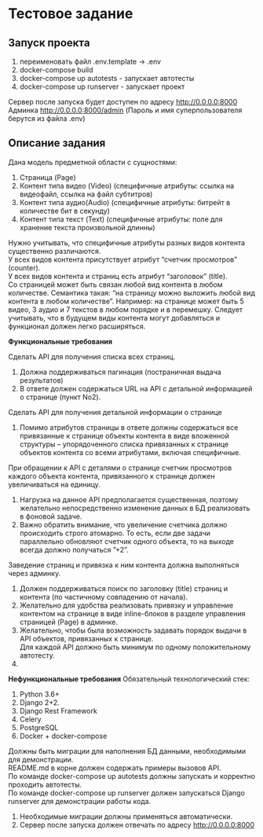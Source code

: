 # Тестовое задание
## Запуск проекта

1. переименовать файл .env.template -> .env
2. docker-compose build
3. docker-compose up autotests - запускает автотесты
4. docker-compose up runserver - запускает проект

Сервер после запуска будет доступен по адресу http://0.0.0.0:8000  
Админка http://0.0.0.0:8000/admin (Пароль и имя суперпользователя берутся из файла .env)

## Описание задания

Дана модель предметной области с сущностями:

1. Страница (Page)
2. Контент типа видео (Video) (специфичные атрибуты: ссылка на видеофайл, ссылка на файл субтитров)
3. Контент типа аудио(Audio) (специфичные атрибуты: битрейт в количестве бит в секунду)
4. Контент типа текст (Text) (специфичные атрибуты: поле для хранение текста произвольной длинны)

Нужно учитывать, что специфичные атрибуты разных видов контента существенно различаются.  
У всех видов контента присутствует атрибут “счетчик просмотров” (counter).  
У всех видов контента и страниц есть атрибут “заголовок” (title).  
Со страницей может быть связан любой вид контента в любом количестве. Семантика такая: “на страницу можно выложить любой
вид контента в любом количестве”. Например: на странице может быть 5 видео, 3 аудио и 7 текстов в любом порядке и в
перемешку. Следует учитывать, что в будущем виды контента могут добавляться и функционал должен легко расширяться.

**Функциональные требования**

Сделать API для получения списка всех страниц.

1. Должна поддерживаться пагинация (постраничная выдача результатов)
2. В ответе должен содержаться URL на API c детальной информацией о странице (пункт No2).

Сделать API для получения детальной информации о странице

1. Помимо атрибутов страницы в ответе должны содержаться все привязанные к странице объекты контента в виде вложенной
   структуры – упорядоченного списка привязанных к странице объектов контента со всеми атрибутами, включая специфичные.

При обращении к API с деталями о странице счетчик просмотров каждого объекта контента, привязанного к странице должен
увеличиваться на единицу.

1. Нагрузка на данное API предполагается существенная, поэтому желательно непосредственно изменение данных в БД
   реализовать в фоновой задаче.
2. Важно обратить внимание, что увеличение счетчика должно происходить строго атомарно. То есть, если две задачи
   параллельно обновляют счетчик одного объекта, то на выходе всегда должно получаться ”+2”.

Заведение страниц и привязка к ним контента должна выполняться через админку.

1. Должен поддерживаться поиск по заголовку (title) страниц и контента (по частичному совпадению от начала).
2. Желательно для удобства реализовать привязку и управление контентом на странице в виде inline-блоков в разделе
   управления страницей (Page) в админке.
3. Желательно, чтобы была возможность задавать порядок выдачи в API объектов, привязанных к странице.  
   Для каждой API должно быть минимум по одному положительному автотесту.
4.

**Нефункциональные требования**
Обязательный технологический стек:

1. Python 3.6+
2. Django 2+2.
3. Django Rest Framework
4. Celery
5. PostgreSQL
6. Docker + docker-compose

Должны быть миграции для наполнения БД данными, необходимыми для демонстрации.  
README.md в корне должен содержать примеры вызовов API.  
По команде docker-compose up autotests должны запускать и корректно проходить автотесты.  
По команде docker-compose up runserver должен запускаться Django runserver для демонстрации работы кода.

1. Необходимые миграции должны применяться автоматически.
2. Сервер после запуска должен отвечать по адресу http://0.0.0.0:8000
